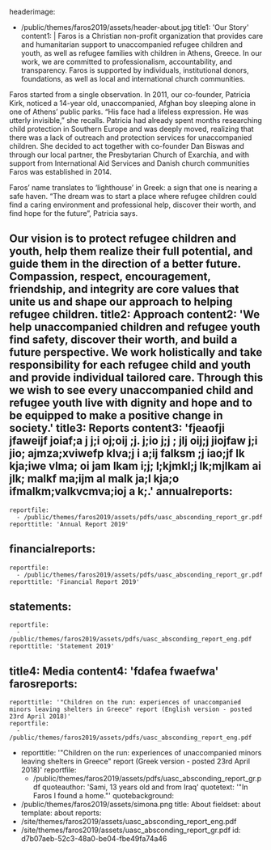 headerimage:
  - /public/themes/faros2019/assets/header-about.jpg
title1: 'Our Story'
content1: |
  Faros is a Christian non-profit organization that provides care and humanitarian support to unaccompanied refugee children and youth, as well as refugee families with children in Athens, Greece. In our work, we are committed to professionalism, accountability, and transparency. Faros is supported by individuals, institutional donors, foundations, as well as local and international church communities.
  
  Faros started from a single observation. In 2011, our co-founder, Patricia Kirk, noticed a 14-year old, unaccompanied, Afghan boy sleeping alone in one of Athens’ public parks. “His face had a lifeless expression. He was utterly invisible,” she recalls. Patricia had already spent months researching child protection in Southern Europe and was deeply moved, realizing that there was a lack of outreach and protection services for unaccompanied children. She decided to act together with co-founder Dan Biswas and through our local partner, the Presbytarian Church of Exarchia, and with support from International Aid Services and Danish church communities Faros was established in 2014.
  
  Faros’ name translates to ‘lighthouse’ in Greek: a sign that one is nearing a safe haven. “The dream was to start a place where refugee children could find a caring environment and professional help, discover their worth, and find hope for the future”, Patricia says.
  
  Our vision is to protect refugee children and youth, help them realize their full potential, and guide them in the direction of a better future. Compassion, respect, encouragement, friendship, and integrity are core values that unite us and shape our approach to helping refugee children.
title2: Approach
content2: 'We help unaccompanied children and refugee youth find safety, discover their worth, and build a future perspective. We work holistically and take responsibility for each refugee child and youth and provide individual tailored care. Through this we wish to see every unaccompanied child and refugee youth live with dignity and hope and to be equipped to make a positive change in society.'
title3: Reports
content3: 'fjeaofji jfaweijf joiaf;a j j;i oj;oij ;j.   j;io j;j ; jlj oij;j jiojfaw j;i jio; ajmza;xviwefp klva;j i a;ij falksm ;j iao;jf lk kja;iwe vlma; oi jam lkam i;j;  l;kjmkl;j lk;mjlkam ai jlk; malkf ma;ijm al malk ja;l kja;o ifmalkm;valkvcmva;ioj a k;.'
annualreports:
  -
    reportfile:
      - /public/themes/faros2019/assets/pdfs/uasc_absconding_report_gr.pdf
    reporttitle: 'Annual Report 2019'
financialreports:
  -
    reportfile:
      - /public/themes/faros2019/assets/pdfs/uasc_absconding_report_gr.pdf
    reporttitle: 'Financial Report 2019'
statements:
  -
    reportfile:
      - /public/themes/faros2019/assets/pdfs/uasc_absconding_report_eng.pdf
    reporttitle: 'Statement 2019'
title4: Media
content4: 'fdafea fwaefwa'
farosreports:
  -
    reporttitle: '"Children on the run: experiences of unaccompanied minors leaving shelters in Greece" report (English version - posted 23rd April 2018)'
    reportfile:
      - /public/themes/faros2019/assets/pdfs/uasc_absconding_report_eng.pdf
  -
    reporttitle: '"Children on the run: experiences of unaccompanied minors leaving shelters in Greece" report (Greek version - posted 23rd April 2018)'
    reportfile:
      - /public/themes/faros2019/assets/pdfs/uasc_absconding_report_gr.pdf
quoteauthor: 'Sami, 13 years old and from Iraq'
quotetext: '"In Faros I found a home."'
quotebackground:
  - /public/themes/faros2019/assets/simona.png
title: About
fieldset: about
template: about
reports:
  - /site/themes/faros2019/assets/uasc_absconding_report_eng.pdf
  - /site/themes/faros2019/assets/uasc_absconding_report_gr.pdf
id: d7b07aeb-52c3-48a0-be04-fbe49fa74a46
